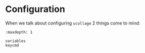 # Configuration

When we talk about configuring `ucollage` 2 things come to mind:
```{toctree}
:maxdepth: 1

variables
keycmd
```
